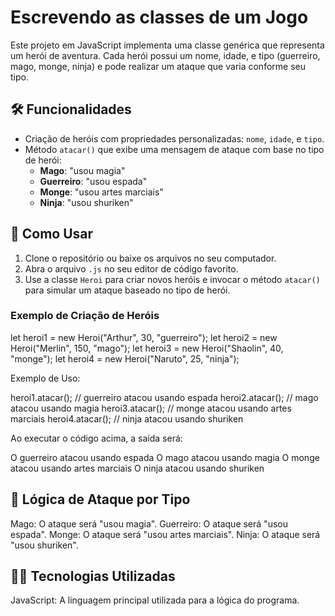 # Escrevendo as classes de um Jogo

Este projeto em JavaScript implementa uma classe genérica que representa um herói de aventura. Cada herói possui um nome, idade, e tipo (guerreiro, mago, monge, ninja) e pode realizar um ataque que varia conforme seu tipo.

## 🛠️ Funcionalidades

- Criação de heróis com propriedades personalizadas: `nome`, `idade`, e `tipo`.
- Método `atacar()` que exibe uma mensagem de ataque com base no tipo de herói:
  - **Mago**: "usou magia"
  - **Guerreiro**: "usou espada"
  - **Monge**: "usou artes marciais"
  - **Ninja**: "usou shuriken"
  
## 🚀 Como Usar

1. Clone o repositório ou baixe os arquivos no seu computador.
2. Abra o arquivo `.js` no seu editor de código favorito.
3. Use a classe `Heroi` para criar novos heróis e invocar o método `atacar()` para simular um ataque baseado no tipo de herói.

### Exemplo de Criação de Heróis


let heroi1 = new Heroi("Arthur", 30, "guerreiro");
let heroi2 = new Heroi("Merlin", 150, "mago");
let heroi3 = new Heroi("Shaolin", 40, "monge");
let heroi4 = new Heroi("Naruto", 25, "ninja");

Exemplo de Uso: 

heroi1.atacar(); // guerreiro atacou usando espada
heroi2.atacar(); // mago atacou usando magia
heroi3.atacar(); // monge atacou usando artes marciais
heroi4.atacar(); // ninja atacou usando shuriken

Ao executar o código acima, a saída será:

O guerreiro atacou usando espada
O mago atacou usando magia
O monge atacou usando artes marciais
O ninja atacou usando shuriken

## 🔢 Lógica de Ataque por Tipo
Mago: O ataque será "usou magia".
Guerreiro: O ataque será "usou espada".
Monge: O ataque será "usou artes marciais".
Ninja: O ataque será "usou shuriken".

## 🧑‍💻 Tecnologias Utilizadas
JavaScript: A linguagem principal utilizada para a lógica do programa.

